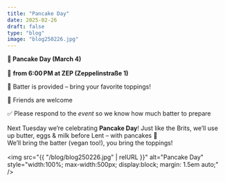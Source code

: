 ```yaml
---
title: "Pancake Day"
date: 2025-02-26
draft: false
type: "blog"
image: "blog250226.jpg"
---
```


**🥞 Pancake Day (March 4)**  
<div style="margin-top: 1.0rem;"></div>

📍 **from 6:00 PM at ZEP (Zeppelinstraße 1)**  

🥣 Batter is provided – bring your favorite toppings!  

👫 Friends are welcome  

✅ Please respond to the *event* so we know how much batter to prepare  
<div style="margin-top: 1.0rem;"></div>

Next Tuesday we’re celebrating **Pancake Day**! 
Just like the Brits, we’ll use up butter, eggs & milk before Lent – with pancakes 🥞  
We’ll bring the batter (vegan too!), you bring the toppings!  
<div style="margin-top: 1.0rem;"></div>

<img src="{{ "/blog/blog250226.jpg" | relURL }}" alt="Pancake Day" style="width:100%; max-width:500px; display:block; margin: 1.5em auto;" />